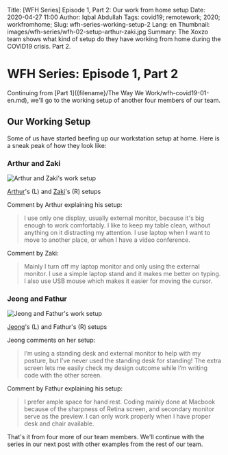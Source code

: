 Title: [WFH Series] Episode 1, Part 2: Our work from home setup
Date: 2020-04-27 11:00
Author: Iqbal Abdullah
Tags: covid19; remotework; 2020; workfromhome;
Slug: wfh-series-working-setup-2
Lang: en
Thumbnail: images/wfh-series/wfh-02-setup-arthur-zaki.jpg
Summary: The Xoxzo team shows what kind of setup do they have working from home during the COVID19 crisis. Part 2.

# WFH Series: Episode 1, Part 2

Continuing from [Part 1]({filename}/The Way We Work/wfh-covid19-01-en.md), we'll
go to the working setup of another four members of our team.

## Our Working Setup

Some of us have started beefing up our workstation setup at home. Here is a
sneak peak of how they look like:

### Arthur and Zaki

![Arthur and Zaki's work setup]({filename}/images/wfh-series/wfh-02-setup-arthur-zaki.jpg)

[Arthur](/author/arthur-sultanbekov.html)'s (L) and [Zaki](/author/zaki-akhmad.html)'s (R) setups

Comment by Arthur explaining his setup:
> I use only one display, usually external monitor, because it's big enough to work comfortably.
> I like to keep my table clean, without anything on it distracting my attention.
> I use laptop when I want to move to another place, or when I have a video conference.

Comment by Zaki:
> Mainly I turn off my laptop monitor and only using the external monitor. I use a simple laptop
> stand and it makes me better on typing. I also use USB mouse which makes it easier for
> moving the cursor.

### Jeong and Fathur

![Jeong and Fathur's work setup]({filename}/images/wfh-series/wfh-02-setup-fathur-jeong.jpg)

[Jeong](/author/hyejeong-park.html)'s (L) and Fathur's (R) setups

Jeong comments on her setup:
> I’m using a standing desk and external monitor to help with my posture, but I’ve never used the standing desk for standing!
> The extra screen lets me easily check my design outcome while I’m writing code with the other screen.

Comment by Fathur explaining his setup:
> I prefer ample space for hand rest. Coding mainly done at Macbook because of the sharpness
> of Retina screen, and secondary monitor serve as the preview. I can only work properly
> when I have proper desk and chair available.

That's it from four more of our team members. We'll continue with the series in our next post with
other examples from the rest of our team.
